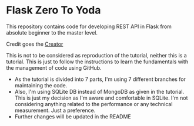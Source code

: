 # Flask Zero To Yoda

This repository contains code for developing REST API in Flask from absolute beginner to the master level.

Credit goes the [Creator](https://dev.to/paurakhsharma/flask-rest-api-part-0-setup-basic-crud-api-4650)

This is not to be considered as reproduction of the tutorial, neither this is a tutorial. This is just to follow the instructions to learn the fundamentals with the management of code using GitHub.

- As the tutorial is divided into 7 parts, I'm using 7 different branches for maintaining the code.
- Also, I'm using SQLite DB instead of MongoDB as given in the tutorial. This is just my decision as I'm aware and comfortable in SQLite. I'm not considering anything related to the performance or any technical measurement. Just a preference.
- Further changes will be updated in the README
